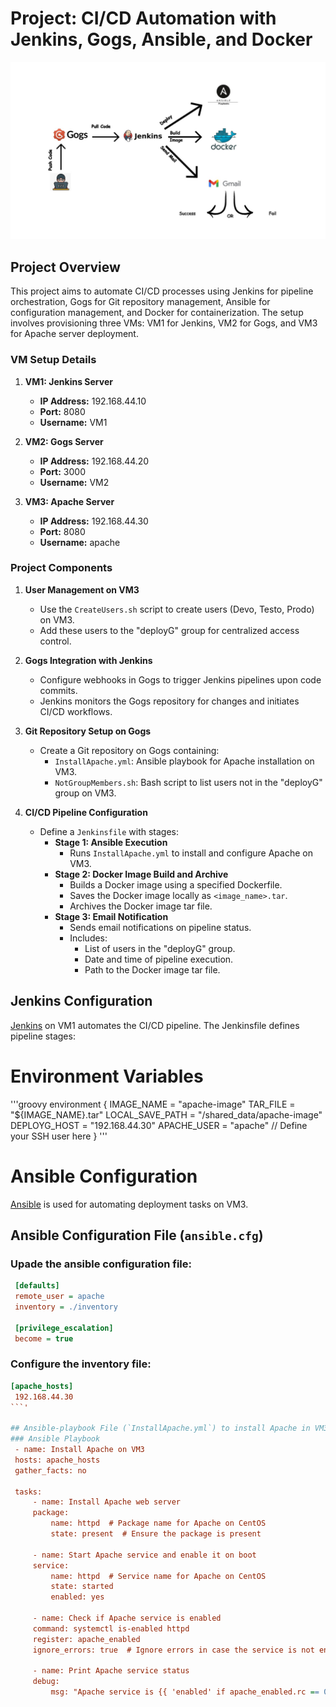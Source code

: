 # Project: CI/CD Automation with Jenkins, Gogs, Ansible, and Docker
![Project Architecture](architecture.jpg)
## Project Overview

This project aims to automate CI/CD processes using Jenkins for pipeline orchestration, Gogs for Git repository management, Ansible for configuration management, and Docker for containerization. The setup involves provisioning three VMs: VM1 for Jenkins, VM2 for Gogs, and VM3 for Apache server deployment.

### VM Setup Details

1. **VM1: Jenkins Server**
   - **IP Address:** 192.168.44.10
   - **Port:** 8080
   - **Username:** VM1

2. **VM2: Gogs Server**
   - **IP Address:** 192.168.44.20
   - **Port:** 3000
   - **Username:** VM2

3. **VM3: Apache Server**
   - **IP Address:** 192.168.44.30
   - **Port:** 8080
   - **Username:** apache

### Project Components

1. **User Management on VM3**

   - Use the `CreateUsers.sh` script to create users (Devo, Testo, Prodo) on VM3.
   - Add these users to the "deployG" group for centralized access control.

2. **Gogs Integration with Jenkins**

   - Configure webhooks in Gogs to trigger Jenkins pipelines upon code commits.
   - Jenkins monitors the Gogs repository for changes and initiates CI/CD workflows.

3. **Git Repository Setup on Gogs**

   - Create a Git repository on Gogs containing:
     - `InstallApache.yml`: Ansible playbook for Apache installation on VM3.
     - `NotGroupMembers.sh`: Bash script to list users not in the "deployG" group on VM3.

4. **CI/CD Pipeline Configuration**

   - Define a `Jenkinsfile` with stages:
     - **Stage 1: Ansible Execution**
       - Runs `InstallApache.yml` to install and configure Apache on VM3.
     - **Stage 2: Docker Image Build and Archive**
       - Builds a Docker image using a specified Dockerfile.
       - Saves the Docker image locally as `<image_name>.tar`.
       - Archives the Docker image tar file.
     - **Stage 3: Email Notification**
       - Sends email notifications on pipeline status.
       - Includes:
         - List of users in the "deployG" group.
         - Date and time of pipeline execution.
         - Path to the Docker image tar file.

## Jenkins Configuration

[Jenkins](https://www.jenkins.io/) on VM1 automates the CI/CD pipeline. The Jenkinsfile defines pipeline stages:

# Environment Variables

'''groovy
environment {
    IMAGE_NAME = "apache-image"
    TAR_FILE = "${IMAGE_NAME}.tar"
    LOCAL_SAVE_PATH = "/shared_data/apache-image"
    DEPLOYG_HOST = "192.168.44.30"
    APACHE_USER = "apache"  // Define your SSH user here
}
'''
# Ansible Configuration

[Ansible](https://www.ansible.com/) is used for automating deployment tasks on VM3.

## Ansible Configuration File (`ansible.cfg`)
 ### Upade the ansible configuration file:
   ```ini
    [defaults]
    remote_user = apache
    inventory = ./inventory 

    [privilege_escalation]
    become = true
  ```
 ### Configure the inventory file:
   ```ini
   [apache_hosts]
    192.168.44.30
   ```'

## Ansible-playbook File (`InstallApache.yml`) to install Apache in VM3
 ### Ansible Playbook 
    - name: Install Apache on VM3
    hosts: apache_hosts
    gather_facts: no

    tasks:
        - name: Install Apache web server
        package:
            name: httpd  # Package name for Apache on CentOS
            state: present  # Ensure the package is present

        - name: Start Apache service and enable it on boot
        service:
            name: httpd  # Service name for Apache on CentOS
            state: started
            enabled: yes

        - name: Check if Apache service is enabled
        command: systemctl is-enabled httpd
        register: apache_enabled
        ignore_errors: true  # Ignore errors in case the service is not enabled

        - name: Print Apache service status
        debug:
            msg: "Apache service is {{ 'enabled' if apache_enabled.rc == 0 else 'not enabled' }}"
